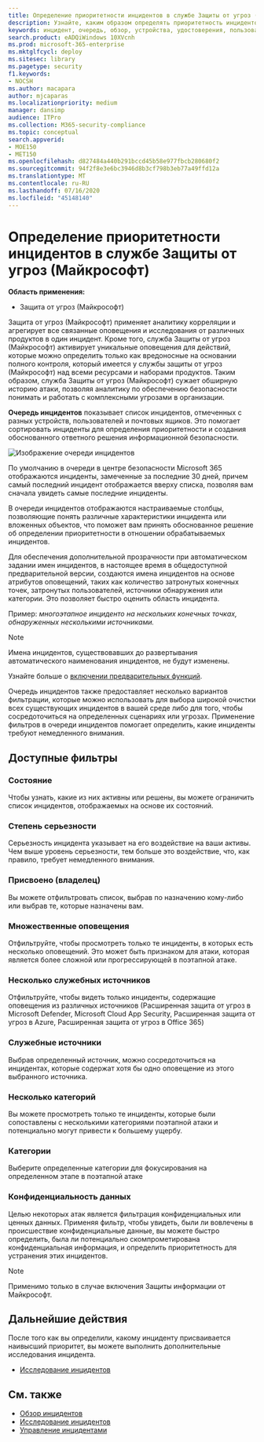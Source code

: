 ```yaml
---
title: Определение приоритетности инцидентов в службе Защиты от угроз (Майкрософт)
description: Узнайте, каким образом определять приоритетность инцидентов в очереди происшествий в службе Защиты от угроз (Майкрософт)
keywords: инцидент, очередь, обзор, устройства, удостоверения, пользователи, почтовый ящик, электронная почта, инциденты
search.product: eADQiWindows 10XVcnh
ms.prod: microsoft-365-enterprise
ms.mktglfcycl: deploy
ms.sitesec: library
ms.pagetype: security
f1.keywords:
- NOCSH
ms.author: macapara
author: mjcaparas
ms.localizationpriority: medium
manager: dansimp
audience: ITPro
ms.collection: M365-security-compliance
ms.topic: conceptual
search.appverid:
- MOE150
- MET150
ms.openlocfilehash: d827484a440b291bccd45b58e977fbcb280680f2
ms.sourcegitcommit: 94f2f8e3e6bc3946d8b3cf798b3eb77a49ffd12a
ms.translationtype: MT
ms.contentlocale: ru-RU
ms.lasthandoff: 07/16/2020
ms.locfileid: "45148140"
---
```

# <a name="prioritize-incidents-in-microsoft-threat-protection"></a>Определение приоритетности инцидентов в службе Защиты от угроз (Майкрософт)

**Область применения:**
- Защита от угроз (Майкрософт)



Защита от угроз (Майкрософт) применяет аналитику корреляции и агрегирует все связанные оповещения и исследования от различных продуктов в один инцидент. Кроме того, служба Защиты от угроз (Майкрософт) активирует уникальные оповещения для действий, которые можно определить только как вредоносные на основании полного контроля, который имеется у службы защиты от угроз (Майкрософт) над всеми ресурсами и наборами продуктов. Таким образом, служба Защиты от угроз (Майкрософт) сужает обширную историю атаки, позволяя аналитику по обеспечению безопасности понимать и работать с комплексными угрозами в организации.


**Очередь инцидентов** показывает список инцидентов, отмеченных с разных устройств, пользователей и почтовых ящиков. Это помогает сортировать инциденты для определения приоритетности и создания обоснованного ответного решения информационной безопасности.


![Изображение очереди инцидентов](../../media/incidents-queue.png) 

По умолчанию в очереди в центре безопасности Microsoft 365 отображаются инциденты, замеченные за последние 30 дней, причем самый последний инцидент отображается вверху списка, позволяя вам сначала увидеть самые последние инциденты.

В очереди инцидентов отображаются настраиваемые столбцы, позволяющие понять различные характеристики инцидента или вложенных объектов, что поможет вам принять обоснованное решение об определении приоритетности в отношении обрабатываемых инцидентов.

Для обеспечения дополнительной прозрачности при автоматическом задании имен инцидентов, в настоящее время в общедоступной предварительной версии, создаются имена инцидентов на основе атрибутов оповещений, таких как количество затронутых конечных точек, затронутых пользователей, источники обнаружения или категории. Это позволяет быстро оценить область инцидента.

Пример: *многоэтапное инциденто на нескольких конечных точках, обнаруженных несколькими источниками.*

> [!NOTE]
> Имена инцидентов, существовавших до развертывания автоматического наименования инцидентов, не будут изменены.

Узнайте больше о [включении предварительных функций](preview.md#turn-on-preview-features).

Очередь инцидентов также предоставляет несколько вариантов фильтрации, которые можно использовать для выбора широкой очистки всех существующих инцидентов в вашей среде либо для того, чтобы сосредоточиться на определенных сценариях или угрозах. Применение фильтров в очереди инцидентов помогает определить, какие инциденты требуют немедленного внимания. 

## <a name="available-filters"></a>Доступные фильтры

### <a name="status"></a>Состояние
Чтобы узнать, какие из них активны или решены, вы можете ограничить список инцидентов, отображаемых на основе их состояний.

### <a name="severity"></a>Степень серьезности
Серьезность инцидента указывает на его воздействие на ваши активы. Чем выше уровень серьезности, тем больше это воздействие, что, как правило, требует немедленного внимания. 

### <a name="assigned-to-owner"></a>Присвоено (владелец)
Вы можете отфильтровать список, выбрав по назначению кому-либо или выбрав те, которые назначены вам.

### <a name="multiple-alerts"></a>Множественные оповещения 
Отфильтруйте, чтобы просмотреть только те инциденты, в которых есть несколько оповещений. Это может быть признаком для атаки, которая является более сложной или прогрессирующей в поэтапной атаке. 


### <a name="multiple-service-sources"></a>Несколько служебных источников 
Отфильтруйте, чтобы видеть только инциденты, содержащие оповещения из различных источников (Расширенная защита от угроз в Microsoft Defender, Microsoft Cloud App Security, Расширенная защита от угроз в Azure, Расширенная защита от угроз в Office 365)
### <a name="service-sources"></a>Служебные источники
Выбрав определенный источник, можно сосредоточиться на инцидентах, которые содержат хотя бы одно оповещение из этого выбранного источника. 

### <a name="multiple-categories"></a>Несколько категорий 
Вы можете просмотреть только те инциденты, которые были сопоставлены с несколькими категориями поэтапной атаки и потенциально могут привести к большему ущербу. 

### <a name="categories"></a>Категории
Выберите определенные категории для фокусирования на определенном этапе в поэтапной атаке

### <a name="data-sensitivity"></a>Конфиденциальность данных
Целью некоторых атак является фильтрация конфиденциальных или ценных данных. Применяя фильтр, чтобы увидеть, были ли вовлечены в происшествие конфиденциальные данные, вы можете быстро определить, была ли потенциально скомпрометирована конфиденциальная информация, и определить приоритетность для устранения этих инцидентов.

>[!NOTE]
>Применимо только в случае включения Защиты информации от Майкрософт.


## <a name="next-steps"></a>Дальнейшие действия
После того как вы определили, какому инциденту присваивается наивысший приоритет, вы можете выполнить дополнительные исследования инцидента.
- [Исследование инцидентов](investigate-incidents.md)


## <a name="related-topics"></a>См. также
- [Обзор инцидентов](incidents-overview.md)
- [Исследование инцидентов](investigate-incidents.md)
- [Управление инцидентами](manage-incidents.md)
